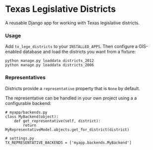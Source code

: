 # Texas Legislative Districts

A reusable Django app for working with Texas legislative districts.


### Usage

Add `tx_lege_districts` to your `INSTALLED_APPS`. Then configure a GIS-enabled database and load the districts you want from a fixture:

    python manage.py loaddata districts_2012
    python manage.py loaddata districts_2006


### Representatives

Districts provide a `representative` property that is `None` by default.

The representative can be handled in your own project using a a configurable backend:

    # myapp/backends.py
    class MyBackend(object):
        def get_representative(self, district):
            return MyRepresentativeModel.objects.get_for_district(district)

    # settings.py
    TX_REPRESENTATIVE_BACKENDS = ['myapp.backends.MyBackend']
